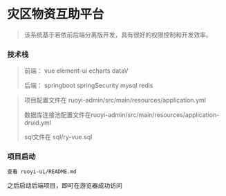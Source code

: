 # 灾区物资互助平台

> 该系统基于若依前后端分离版开发，具有很好的权限控制和开发效率。
### 技术栈
> 前端： vue element-ui echarts dataV
> 
> 后端： springboot springSecurity mysql redis

>项目配置文件在 ruoyi-admin/src/main/resources/application.yml
>
>数据库连接池配置文件在ruoyi-admin/src/main/resources/application-druid.yml
>
> sql文件在 sql/ry-vue.sql
>
### 项目启动
```bash
查看 ruoyi-ui/README.md
```

之后启动后端项目，即可在游览器成功访问